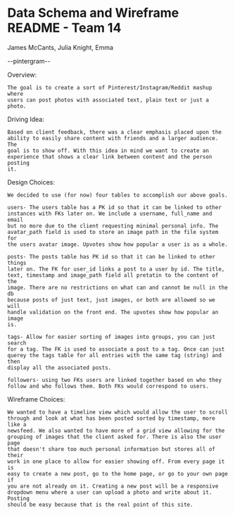 Data Schema and Wireframe README - Team 14
==========================================
James McCants, Julia Knight, Emma


--pintergram--

Overview:

	The goal is to create a sort of Pinterest/Instagram/Reddit mashup where 
	users can post photos with associated text, plain text or just a photo.

Driving Idea:

	Based on client feedback, there was a clear emphasis placed upon the 
	ability to easily share content with friends and a larger audience. The 
	goal is to show off. With this idea in mind we want to create an 
	experience that shows a clear link between content and the person posting 
	it.

Design Choices:

	We decided to use (for now) four tables to accomplish our above goals.

	users- The users table has a PK id so that it can be linked to other
	instances with FKs later on. We include a username, full_name and email
	but no more due to the client requesting minimal personal info. The
	avatar_path field is used to store an image path in the file system for
	the users avatar image. Upvotes show how popular a user is as a whole.

	posts- The posts table has PK id so that it can be linked to other things
	later on. The FK for user_id links a post to a user by id. The title, 
	text, timestamp and image_path field all pretatin to the content of the 
	image. There are no restrictions on what can and cannot be null in the db 
	because posts of just text, just images, or both are allowed so we will 
	handle validation on the front end. The upvotes show how popular an image 
	is.

	tags- Allow for easier sorting of images into groups, you can just search 
	for a tag. The FK is used to associate a post to a tag. Once can just 
	querey the tags table for all entries with the same tag (string) and then 
	display all the associated posts.

	followers- using two FKs users are linked together based on who they 
	follow and who follows them. Both FKs would correspond to users.

Wireframe Choices:
	
	We wanted to have a timeline view which would allow the user to scroll 
	through and look at what has been posted sorted by timestamp, more like a 
	newsfeed. We also wanted to have more of a grid view allowing for the 
	grouping of images that the client asked for. There is also the user page 
	that doesn't share too much personal information but stores all of their 
	work in one place to allow for easier showing off. From every page it is 
	easy to create a new post, go to the home page, or go to your own page if 
	you are not already on it. Creating a new post will be a responsive 
	dropdown menu where a user can upload a photo and write about it. Posting 
	should be easy because that is the real point of this site.


